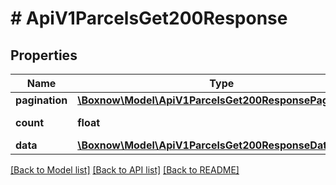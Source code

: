 # # ApiV1ParcelsGet200Response

## Properties

Name | Type | Description | Notes
------------ | ------------- | ------------- | -------------
**pagination** | [**\Boxnow\Model\ApiV1ParcelsGet200ResponsePagination**](ApiV1ParcelsGet200ResponsePagination.md) |  | [optional]
**count** | **float** | Number of records | [optional]
**data** | [**\Boxnow\Model\ApiV1ParcelsGet200ResponseDataInner[]**](ApiV1ParcelsGet200ResponseDataInner.md) |  | [optional]

[[Back to Model list]](../../README.md#models) [[Back to API list]](../../README.md#endpoints) [[Back to README]](../../README.md)
